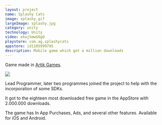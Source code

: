 ```yaml
---
layout: project
name: Splashy Cats
image: splashy.gif
largeImage: splashy.jpg
category: unity
technology: Unity
video: ekwjSmwG6gQ
playstore: com.ag.splashycats
appstore: id1105999795
description: Mobile game which got a million downloads
---
```

Game made in [Artik Games](https://artikgames.com/).

<img src="../../img/portfolio/splashy.gif"/>

Lead Programmer, later two programmes joined the project to help with the incorporation of some SDKs.

It got to the eighteen most downloaded free game in the AppStore with 2.000.000 downloads.  

The game has In App Purchases, Ads, and several other features. Available for iOS and Android.